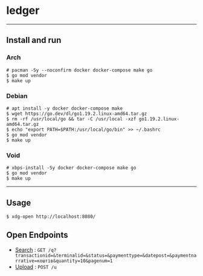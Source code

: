 # ledger
---
## Install and run
### Arch
    # pacman -Sy --noconfirm docker docker-compose make go
    $ go mod vendor
    $ make up

### Debian
    # apt install -y docker docker-compose make
    $ wget https://go.dev/dl/go1.19.2.linux-amd64.tar.gz
    $ rm -rf /usr/local/go && tar -C /usr/local -xzf go1.19.2.linux-amd64.tar.gz
    $ echo "export PATH=$PATH:/usr/local/go/bin" >> ~/.bashrc
    $ go mod vendor
    $ make up
    
### Void
    # xbps-install -Sy docker docker-compose make go
    $ go mod vendor
    $ make up

---
## Usage
    $ xdg-open http://localhost:8080/ 

## Open Endpoints
* [Search](q.md) : `GET /q?transactionid=&terminalid=&status=&paymenttype=&datepost=&paymentnarrative=коштів&quantity=10&pagenum=1`
* [Upload](u.md) : `POST /u`
